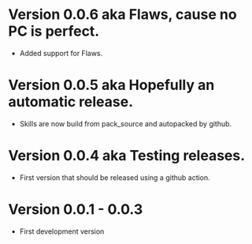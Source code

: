 # Version 0.0.6 aka Flaws, cause no PC is perfect.
* Added support for Flaws.

# Version 0.0.5 aka Hopefully an automatic release.
* Skills are now build from pack_source and autopacked by github.

# Version 0.0.4 aka Testing releases.
* First version that should be released using a github action.

# Version 0.0.1 - 0.0.3
* First development version